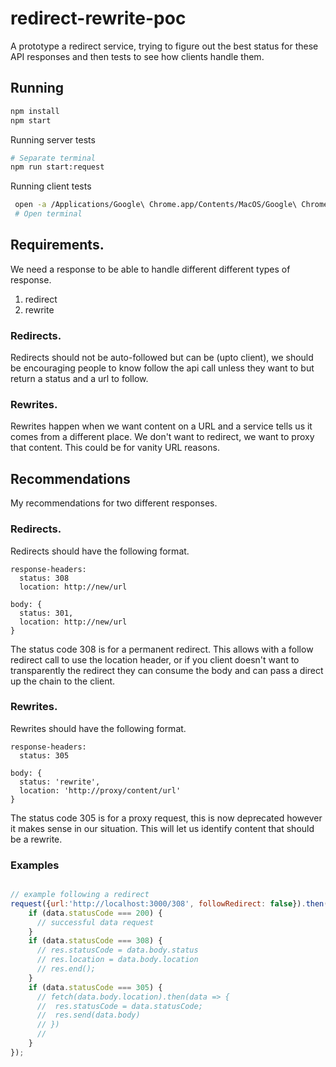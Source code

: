 # redirect-rewrite-poc
A prototype a redirect service, trying to figure out the best status for these API responses and then tests to see how clients handle them.

## Running

```Bash
npm install
npm start
```

Running server tests
```Bash
# Separate terminal
npm run start:request
```

Running client tests
```Bash
 open -a /Applications/Google\ Chrome.app/Contents/MacOS/Google\ Chrome http://localhost:3000/client
 # Open terminal
```

## Requirements.

We need a response to be able to handle different different types of response.

1) redirect
2) rewrite

### Redirects.

Redirects should not be auto-followed but can be (upto client), we should be encouraging people to know follow the api call unless they want to but return a status and a url to follow.

### Rewrites.

Rewrites happen when we want content on a URL and a service tells us it comes from a different place. We don't want to redirect, we want to proxy that content. This could be for vanity URL reasons.

## Recommendations

My recommendations for two different responses.

### Redirects.

Redirects should have the following format.

```
response-headers:
  status: 308
  location: http://new/url

body: {
  status: 301,
  location: http://new/url
}
```

The status code 308 is for a permanent redirect. This allows with a follow redirect call to use the location header, or if you client doesn't want to transparently the redirect they can consume the body and can pass a direct up the chain to the client.


### Rewrites.

Rewrites should have the following format.

```
response-headers:
  status: 305

body: {
  status: 'rewrite',
  location: 'http://proxy/content/url'
}
```

The status code 305 is for a proxy request, this is now deprecated however it makes sense in our situation. This will let us identify content that should be a rewrite.

### Examples

```Javascript

// example following a redirect
request({url:'http://localhost:3000/308', followRedirect: false}).then(data => {
    if (data.statusCode === 200) {
      // successful data request
    }
    if (data.statusCode === 308) {
      // res.statusCode = data.body.status
      // res.location = data.body.location
      // res.end();
    }
    if (data.statusCode === 305) {
      // fetch(data.body.location).then(data => {
      //  res.statusCode = data.statusCode;
      //  res.send(data.body)
      // })
      //
    }
});

```
